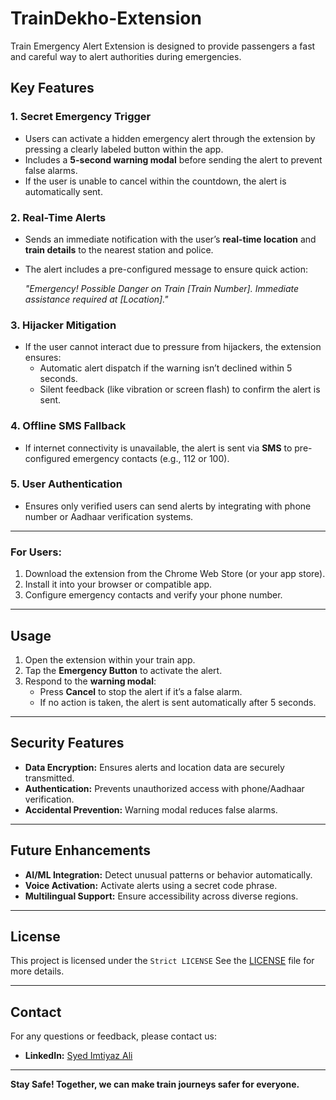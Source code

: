 # TrainDekho-Extension
Train Emergency Alert Extension is designed to provide passengers a fast and careful way to alert authorities during emergencies.

## **Key Features**

### **1. Secret Emergency Trigger**
- Users can activate a hidden emergency alert through the extension by pressing a clearly labeled button within the app.
- Includes a **5-second warning modal** before sending the alert to prevent false alarms.
- If the user is unable to cancel within the countdown, the alert is automatically sent.

### **2. Real-Time Alerts**
- Sends an immediate notification with the user’s **real-time location** and **train details** to the nearest station and police.
- The alert includes a pre-configured message to ensure quick action:
  
  *"Emergency! Possible Danger on Train [Train Number]. Immediate assistance required at [Location]."*

### **3. Hijacker Mitigation**
- If the user cannot interact due to pressure from hijackers, the extension ensures:
  - Automatic alert dispatch if the warning isn’t declined within 5 seconds.
  - Silent feedback (like vibration or screen flash) to confirm the alert is sent.

### **4. Offline SMS Fallback**
- If internet connectivity is unavailable, the alert is sent via **SMS** to pre-configured emergency contacts
  (e.g., 112 or 100).

### **5. User Authentication**
- Ensures only verified users can send alerts by integrating with phone number or Aadhaar verification systems.

---

### **For Users:**
1. Download the extension from the Chrome Web Store (or your app store).
2. Install it into your browser or compatible app.
3. Configure emergency contacts and verify your phone number.

---

## **Usage**

1. Open the extension within your train app.
2. Tap the **Emergency Button** to activate the alert.
3. Respond to the **warning modal**:
   - Press **Cancel** to stop the alert if it’s a false alarm.
   - If no action is taken, the alert is sent automatically after 5 seconds.

---

## **Security Features**
- **Data Encryption:** Ensures alerts and location data are securely transmitted.
- **Authentication:** Prevents unauthorized access with phone/Aadhaar verification.
- **Accidental Prevention:** Warning modal reduces false alarms.

---

## **Future Enhancements**
- **AI/ML Integration:** Detect unusual patterns or behavior automatically.
- **Voice Activation:** Activate alerts using a secret code phrase.
- **Multilingual Support:** Ensure accessibility across diverse regions.

---


## **License**
This project is licensed under the `Strict LICENSE` See the [LICENSE](LICENSE) file for more details.

---

## **Contact**
For any questions or feedback, please contact us:
<!-- **Email:** support@trainalertsafety.com -->
- **LinkedIn:** [Syed Imtiyaz Ali](https://linkedin.com/in/imtiyaz-sde)

---

**Stay Safe! Together, we can make train journeys safer for everyone.**
